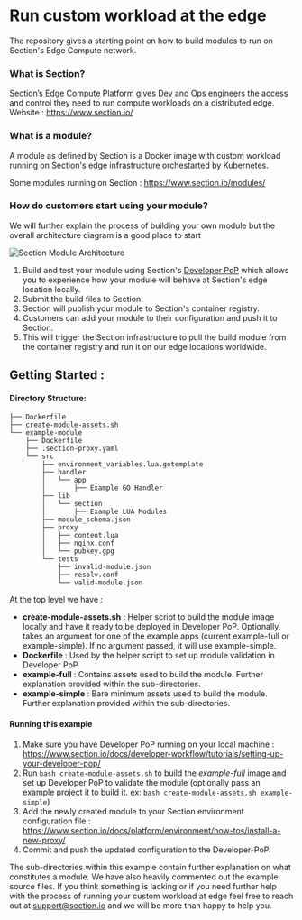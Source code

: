 # Run custom workload at the edge

The repository gives a starting point on how to build modules to run on Section's Edge Compute network.

### What is Section?

Section’s Edge Compute Platform gives Dev and Ops engineers the access and control they need to run compute workloads on a distributed edge. Website : https://www.section.io/


### What is a module?

A module as defined by Section is a Docker image with custom workload running on Section's edge infrastructure orchestarted by Kubernetes.

Some modules running on Section : https://www.section.io/modules/


### How do customers start using your module?

We will further explain the process of building your own module but the overall architecture diagram is a good place to start

![Section Module Architecture](./architecture.png)


1. Build and test your module using Section's [Developer PoP](https://www.section.io/docs/developer-workflow/tutorials/setting-up-your-developer-pop/) which allows you to experience how your module will behave at Section's edge location locally.
2. Submit the build files to Section.
3. Section will publish your module to Section's container registry.
4. Customers can add your module to their configuration and push it to Section.
5. This will trigger the Section infrastructure to pull the build module from the container registry and run it on our edge locations worldwide.


## Getting Started :

#### Directory Structure:

```
├── Dockerfile
├── create-module-assets.sh
└── example-module
    ├── Dockerfile
    ├── .section-proxy.yaml
    └── src
        ├── environment_variables.lua.gotemplate
        ├── handler
        │   └── app
        │       ├── Example GO Handler
        ├── lib
        │   └── section
        │       ├── Example LUA Modules
        ├── module_schema.json
        ├── proxy
        │   ├── content.lua
        │   ├── nginx.conf
        │   └── pubkey.gpg
        └── tests
            ├── invalid-module.json
            ├── resolv.conf
            └── valid-module.json
```


At the top level we have :

- **create-module-assets.sh** : Helper script to build the module image locally and have it ready to be deployed in Developer PoP. Optionally, takes an argument for one of the example apps (current example-full or example-simple). If no argument passed, it will
use example-simple.
- **Dockerfile** : Used by the helper script to set up module validation in Developer PoP
- **example-full** : Contains assets used to build the module. Further explanation provided within the sub-directories.
- **example-simple** : Bare minimum assets used to build the module. Further explanation provided within the sub-directories.


#### Running this example

1. Make sure you have Developer PoP running on your local machine : https://www.section.io/docs/developer-workflow/tutorials/setting-up-your-developer-pop/
2. Run `bash create-module-assets.sh` to build the *example-full* image and set up Developer PoP to validate the module (optionally pass an example project it to build it. ex: `bash create-module-assets.sh example-simple`)
3. Add the newly created module to your Section environment configuration file : https://www.section.io/docs/platform/environment/how-tos/install-a-new-proxy/
4. Commit and push the updated configuration to the Developer-PoP.

The sub-directories within this example contain further explanation on what constitutes a module. We have also heavily commented out the example source files. If you think something is lacking or if you need further help with the process of running your custom workload at edge feel free to reach out at support@section.io and we will be more than happy to help you.

